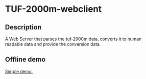 # TUF-2000m-webclient

## Description
A Web Server that parses the tuf-2000m data, converts it to human readable data and provide the conversion data.

## Offline demo
[Simple demo.](https://odtorres.github.io/tuf-2000m-webclient/)

